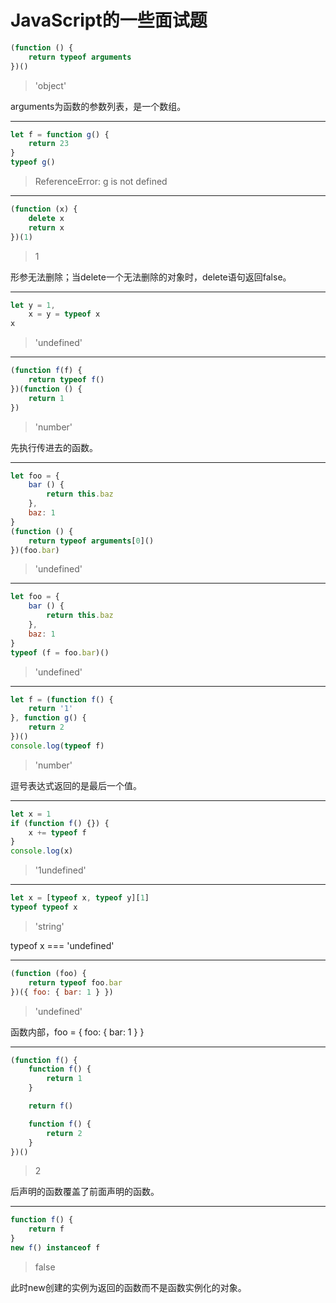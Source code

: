 # JavaScript的一些面试题

```js
(function () {
    return typeof arguments
})()
```
> 'object'

arguments为函数的参数列表，是一个数组。

---

```js
let f = function g() {
    return 23
}
typeof g()
```
> ReferenceError: g is not defined

---

```js
(function (x) {
    delete x
    return x
})(1)
```
> 1

形参无法删除；当delete一个无法删除的对象时，delete语句返回false。

---

```js
let y = 1,
    x = y = typeof x
x
```
> 'undefined'

---

```js
(function f(f) {
    return typeof f()
})(function () {
    return 1
})
```
> 'number'

先执行传进去的函数。

---

```js
let foo = {
    bar () {
        return this.baz
    },
    baz: 1
}
(function () {
    return typeof arguments[0]()
})(foo.bar)
```
> 'undefined'

---

```js
let foo = {
    bar () {
        return this.baz
    },
    baz: 1
}
typeof (f = foo.bar)()
```
> 'undefined'

---

```js
let f = (function f() {
    return '1'
}, function g() {
    return 2
})()
console.log(typeof f)
```
> 'number'

逗号表达式返回的是最后一个值。

---

```js
let x = 1
if (function f() {}) {
    x += typeof f
}
console.log(x)
```
> '1undefined'

---

```js
let x = [typeof x, typeof y][1]
typeof typeof x
```
> 'string'

typeof x === 'undefined'

---

```js
(function (foo) {
    return typeof foo.bar
})({ foo: { bar: 1 } })
```
> 'undefined'

函数内部，foo = { foo: { bar: 1 } }

---

```js
(function f() {
    function f() {
        return 1
    }

    return f()

    function f() {
        return 2
    }
})()
```
> 2

后声明的函数覆盖了前面声明的函数。

---

```js
function f() {
    return f
}
new f() instanceof f
```
> false

此时new创建的实例为返回的函数而不是函数实例化的对象。
